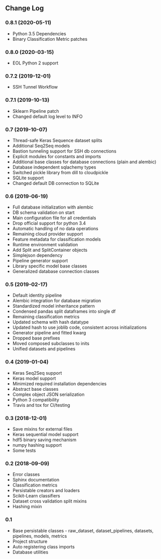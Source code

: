 ## Change Log


### 0.8.1 (2020-05-11)
- Python 3.5 Dependencies
- Binary Classification Metric patches

### 0.8.0 (2020-03-15)
- EOL Python 2 support

### 0.7.2 (2019-12-01)
- SSH Tunnel Workflow

### 0.7.1 (2019-10-13)
- Sklearn Pipeline patch
- Changed default log level to INFO

### 0.7 (2019-10-07)
- Thread-safe Keras Sequence dataset splits
- Additional Seq2Seq models
- Bastion tunneling support for SSH db connections
- Explicit modules for constants and imports
- Additional base classes for database connections (plain and alembic)
- Database independent sqlachemy types
- Switched pickle library from dill to cloudpickle
- SQLite support
- Changed default DB connection to SQLite

### 0.6 (2019-06-19)
- Full database initialization with alembic
- DB schema validation on start
- Main configuration file for all credentials
- Drop official support for python 3.4
- Automatic handling of no data operations
- Remaining cloud provider support
- Feature metadata for classification models
- Runtime environment validation
- Add Split and SplitContainer objects
- Simplejson dependency
- Pipeline generator support
- Library specific model base classes
- Generalized database connection classes

### 0.5 (2019-02-17)
- Default identity pipeline
- Alembic integration for database migration
- Standardized model inheritance pattern
- Condensed pandas split dataframes into single df
- Remaining classification metrics
- Updated schema with hash datatype
- Updated hash to use joblib code, consistent across initializations
- Generator pipeline and fitted kwarg
- Dropped base prefixes
- Moved composed subclasses to inits
- Unified datasets and pipelines

### 0.4 (2019-01-04)
- Keras Seq2Seq support
- Keras model support
- Minimized required installation dependencies
- Abstract base classes
- Complex object JSON serialization
- Python 3 compatibility
- Travis and tox for CI/testing

### 0.3 (2018-12-01)
- Save mixins for external files
- Keras sequential model support
- hdf5 binary saving mechanism
- numpy hashing support
- Some tests

### 0.2 (2018-09-09)
- Error classes
- Sphinx documentation
- Classification metrics
- Persistable creators and loaders
- Scikit-Learn classifiers
- Dataset cross validation split mixins
- Hashing mixin

### 0.1
- Base persistable classes - raw_dataset, dataset_pipelines, datasets, pipelines, models, metrics
- Project structure
- Auto registering class imports
- Database utilities
